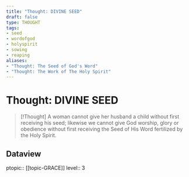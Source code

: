 ```yaml
---
title: "Thought: DIVINE SEED"
draft: false
type: THOUGHT
tags:
- seed
- wordofgod
- holyspirit
- sowing
- reaping
aliases:
- "Thought: The Seed of God's Word"
- "Thought: The Work of The Holy Spirit"
---
```

# Thought: DIVINE SEED
> [!Thought]
> A woman cannot give her husband a child without first receiving his seed; likewise we cannot give God worship, glory or obedience without first receiving the Seed of His Word fertilized by the Holy Spirit.

## Dataview
ptopic:: [[topic-GRACE]]
level:: 3
